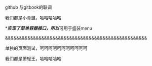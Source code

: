 github 与gitbook的联调

我们都是小青蛙，哈哈哈哈哈



****实现了菜单容器接口，所以***可用于盛装menu


&&&&&&&&&&&&&&&&&&&&&&&&&&&&&&&&&&&&&&&&&&&&&&&&&&&

单独的页面测试，呵呵呵呵呵呵呵呵呵呵呵

我们都是萧轻王，哈哈哈哈哈